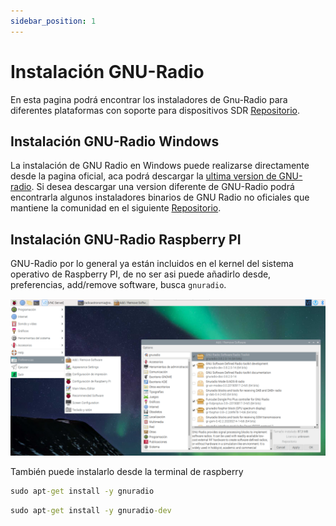 ```yaml
---
sidebar_position: 1
---
```

# Instalación GNU-Radio 

En esta pagina podrá encontrar los instaladores de Gnu-Radio para diferentes plataformas con soporte para dispositivos SDR [Repositorio](https://github.com/ryanvolz/radioconda#uhd-ettus-usrp).

## Instalación GNU-Radio Windows 

La instalación de GNU Radio en Windows puede realizarse directamente desde la pagina oficial, aca podrá descargar la [ultima version de GNU-radio](https://github.com/ryanvolz/radioconda/releases/download/2023.07.26/radioconda-2023.07.26-Windows-x86_64.exe). Si desea descargar una version diferente de GNU-Radio podrá encontrarla algunos instaladores binarios de GNU Radio no oficiales que mantiene la comunidad en el siguiente [Repositorio](https://github.com/ryanvolz/radioconda/releases?page=1).


## Instalación GNU-Radio Raspberry PI

GNU-Radio por lo general ya están incluidos en el kernel del sistema operativo de Raspberry PI, de no ser asi puede añadirlo desde, preferencias, add/remove software, busca `gnuradio`. 

![rpi_add](./img/add_gnu.png)

También puede instalarlo desde la terminal de raspberry 

```bat
sudo apt-get install -y gnuradio
```
```bat
sudo apt-get install -y gnuradio-dev
```

